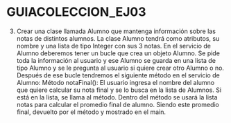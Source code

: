 # GUIACOLECCION_EJ03
3. Crear una clase llamada Alumno que mantenga información sobre las notas de distintos 
alumnos. La clase Alumno tendrá como atributos, su nombre y una lista de tipo Integer 
con sus 3 notas. 
En el servicio de Alumno deberemos tener un bucle que crea un objeto Alumno. Se pide 
toda la información al usuario y ese Alumno se guarda en una lista de tipo Alumno y se le 
pregunta al usuario si quiere crear otro Alumno o no.
Después de ese bucle tendremos el siguiente método en el servicio de Alumno: 
Método notaFinal(): El usuario ingresa el nombre del alumno que quiere calcular su nota 
final y se lo busca en la lista de Alumnos. Si está en la lista, se llama al método. Dentro 
del método se usará la lista notas para calcular el promedio final de alumno. Siendo este 
promedio final, devuelto por el método y mostrado en el main.
